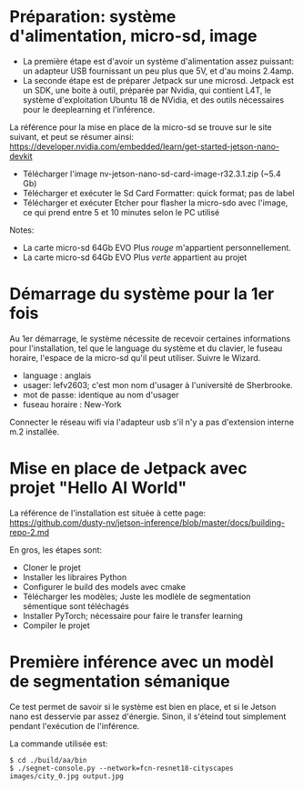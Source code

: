 # Préparation: système d'alimentation, micro-sd, image

* La première étape est d'avoir un système d'alimentation assez puissant: un adapteur USB fournissant un peu plus que 5V, et d'au moins 2.4amp. 
* La seconde étape est de préparer Jetpack sur une microsd. Jetpack est un SDK, une boite à outil, préparée par Nvidia, qui contient L4T, le système d'exploitation Ubuntu 18 de NVidia, et des outils nécessaires pour le deeplearning et l'inférence.

La référence pour la mise en place de la micro-sd se trouve sur le site suivant, et peut se résumer ainsi:
https://developer.nvidia.com/embedded/learn/get-started-jetson-nano-devkit

* Télécharger l'image nv-jetson-nano-sd-card-image-r32.3.1.zip (~5.4 Gb)
* Télécharger et exécuter le Sd Card Formatter: quick format; pas de label
* Télécharger et exécuter Etcher pour flasher la micro-sdo avec l'image, ce qui prend entre 5 et 10 minutes selon le PC utilisé

Notes: 
- La carte micro-sd 64Gb EVO Plus *rouge* m'appartient personnellement. 
- La carte micro-sd 64Gb EVO Plus *verte* appartient au projet


# Démarrage du système pour la 1er fois
Au  1er démarrage, le système nécessite de recevoir certaines informations pour l'installation, tel que le language du système et du clavier, le fuseau horaire, l'espace de la micro-sd qu'il peut utiliser. Suivre le Wizard.

* language : anglais
* usager: lefv2603; c'est mon nom d'usager à l'université de Sherbrooke. 
* mot de passe: identique au nom d'usager
* fuseau horaire : New-York

Connecter le réseau wifi via l'adapteur usb s'il n'y a pas d'extension interne m.2 installée. 

# Mise en place de Jetpack avec projet "Hello AI World"
La référence de l'installation est située à cette page:
https://github.com/dusty-nv/jetson-inference/blob/master/docs/building-repo-2.md

En gros, les étapes sont:
* Cloner le projet
* Installer les libraires Python
* Configurer le build des models avec cmake
* Télécharger les modèles; Juste les modlèle de segmentation sémentique sont téléchagés
* Installer PyTorch; nécessaire pour faire le transfer learning
* Compiler le projet

# Première inférence avec un modèl de segmentation sémanique
Ce test permet de savoir si le système est bien en place, et si le Jetson nano est desservie par assez d'énergie. Sinon, il s'éteind tout simplement pendant l'exécution de l'inférence. 

La commande utilisée est:
```
$ cd ./build/aa/bin
$ ./segnet-console.py --network=fcn-resnet18-cityscapes images/city_0.jpg output.jpg
```



